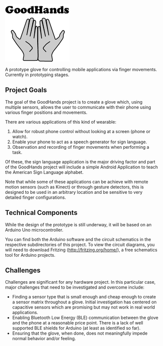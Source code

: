 ![GoodHands Logo](https://raw.githubusercontent.com/sbyrnes/goodhands/master/images/goodhands.png)


A prototype glove for controlling mobile applications via finger movements. Currently in prototyping stages.

Project Goals
-----
The goal of the GoodHands project is to create a glove which, using multiple sensors, allows the user to communicate with their phone using various finger positions and movements.

There are various applications of this kind of wearable:
 1. Allow for robust phone control without looking at a screen (phone or watch).
 2. Enable your phone to act as a speech generator for sign language.
 3. Observation and recording of finger movements when performing a task.

Of these, the sign language application is the major driving factor and part of the GoodHands project will include a simple Android Application to teach the American Sign Language alphabet.

Note that while some of these applications can be achieve with remote motion sensors (such as Kinect) or through gesture detectors, this is designed to be used in an arbitrary location and be sensitive to very detailed finger configurations.

Technical Components
-----
While the design of the prototype is still underway, it will be based on an Arduino Uno microcontroller.

You can find both the Arduino software and the circuit schematics in the respective subdirectories of this project.
To view the circuit diagrams, you will need to download Fritzing (http://fritzing.org/home/), a free schematics tool for Arduino projects.

Challenges
-----
Challenges are significant for any hardware project. In this particular case, major challenges that need to be investigated and overcome include:
 * Finding a sensor type that is small enough and cheap enough to create a sensor matrix throughout a glove. Initial investigation has centered on capacitive sensors which are promising but may not work in real world applications.
 * Enabling Bluetooth Low Energy (BLE) communication between the glove and the phone at a reasonable price point. There is a lack of well supported BLE shields for Arduino (at least as identified so far).
 * Ensuring that the glove, when done, does not meaningfully impede normal behavior and/or feeling.
